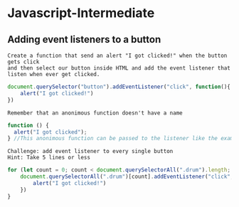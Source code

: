 # Javascript-Intermediate

## Adding event listeners to a button
```
Create a function that send an alert "I got clicked!" when the button gets click
and then select our button inside HTML and add the event listener that listen when ever get clicked.
```
```javascript
document.querySelector("button").addEventListener("click", function(){
    alert("I got clicked!")
})
```
```
Remember that an anonimous function doesn't have a name
```
```javascript
function () {
  alert("I got clicked");
} //This anonimous function can be passed to the listener like the example above
```
```
Challenge: add event listener to every single button
Hint: Take 5 lines or less
```
```javascript
for (let count = 0; count < document.querySelectorAll(".drum").length; count++) {
    document.querySelectorAll(".drum")[count].addEventListener("click", function(){
        alert("I got clicked!")
    })
}
```
